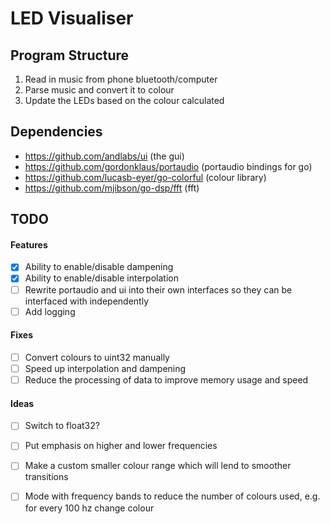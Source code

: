 # LED Visualiser

## Program Structure
1. Read in music from phone bluetooth/computer
2. Parse music and convert it to colour
3. Update the LEDs based on the colour calculated

## Dependencies
- https://github.com/andlabs/ui (the gui)
- https://github.com/gordonklaus/portaudio (portaudio bindings for go)
- https://github.com/lucasb-eyer/go-colorful (colour library)
- https://github.com/mjibson/go-dsp/fft (fft)

## TODO
#### Features
- [x] Ability to enable/disable dampening
- [x] Ability to enable/disable interpolation
- [ ] Rewrite portaudio and ui into their own interfaces so they can be interfaced with independently
- [ ] Add logging

#### Fixes
- [ ] Convert colours to uint32 manually
- [ ] Speed up interpolation and dampening
- [ ] Reduce the processing of data to improve memory usage and speed

#### Ideas
- [ ] Switch to float32?
- [ ] Put emphasis on higher and lower frequencies
- [ ] Make a custom smaller colour range which will lend to smoother transitions
- [ ] Mode with frequency bands to reduce the number of colours used, e.g. for every 100 hz change colour

